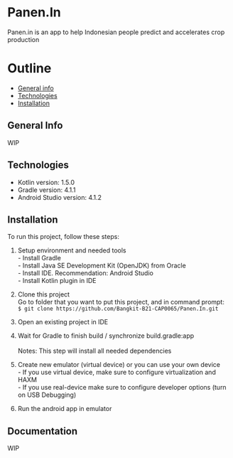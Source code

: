 # Panen.In
Panen.in is an app to help Indonesian people predict and accelerates crop production

# Outline
* [General info](#general-info)
* [Technologies](#technologies)
* [Installation](#installation)

## General Info
WIP

## Technologies
  * Kotlin version: 1.5.0
  * Gradle version: 4.1.1
  * Android Studio version: 4.1.2

## Installation
To run this project, follow these steps:

  1. Setup environment and needed tools  
    - Install Gradle   
    - Install Java SE Development Kit (OpenJDK) from Oracle  
    - Install IDE. Recommendation: Android Studio  
    - Install Kotlin plugin in IDE  

  2. Clone this project <br />
    Go to folder that you want to put this project, and in command prompt: <br />
    ```
    $ git clone https://github.com/Bangkit-B21-CAP0065/Panen.In.git
    ```

  3. Open an existing project in IDE

  4. Wait for Gradle to finish build / synchronize build.gradle:app <br />  
    Notes: This step will install all needed dependencies 

  5. Create new emulator (virtual device) or you can use your own device  
    - If you use virtual device, make sure to configure virtualization and HAXM  
    - If you use real-device make sure to configure developer options (turn on USB Debugging)

  6. Run the android app in emulator

## Documentation
WIP


